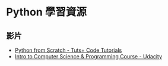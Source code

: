 # Python 學習資源

## 影片
* [Python from Scratch - Tuts+ Code Tutorials](http://code.tutsplus.com/series/python-from-scratch--net-20566)
* [Intro to Computer Science & Programming Course - Udacity](https://www.udacity.com/course/cs101)
